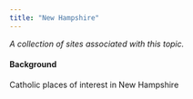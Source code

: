 ```yaml
---
title: "New Hampshire"
---
```



*A collection of sites associated with this topic.*

#### Background

Catholic places of interest in New Hampshire


